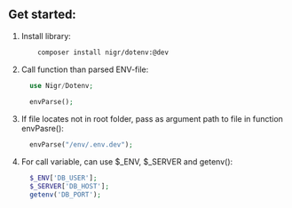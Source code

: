 ## Get started:
   1. Install library:
      ```bash
          composer install nigr/dotenv:@dev
      ```
   2. Call function than parsed ENV-file:
      ```php
        use Nigr/Dotenv;
    
        envParse();
      ```
   3. If file locates not in root folder, pass as argument path to file in function envPasre():
      ```php
        envParse("/env/.env.dev");
      ```
   4. For call variable, can use $_ENV, $_SERVER and getenv():
      ```php
        $_ENV['DB_USER'];
        $_SERVER['DB_HOST'];
        getenv('DB_PORT');
      ``` 
